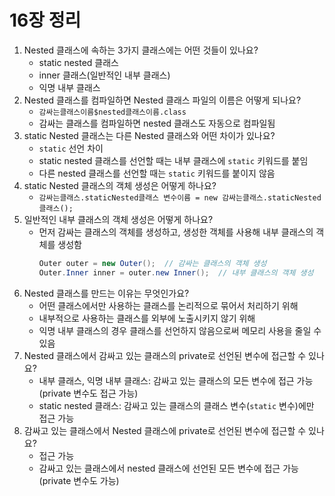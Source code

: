 # 16장 정리

1. Nested 클래스에 속하는 3가지 클래스에는 어떤 것들이 있나요?
    - static nested 클래스
    - inner 클래스(일반적인 내부 클래스)
    - 익명 내부 클래스
2. Nested 클래스를 컴파일하면 Nested 클래스 파일의 이름은 어떻게 되나요?
    - `감싸는클래스이름$nested클래스이름.class`
    - 감싸는 클래스를 컴파일하면 nested 클래스도 자동으로 컴파일됨
3. static Nested 클래스는 다른 Nested 클래스와 어떤 차이가 있나요?
    - `static` 선언 차이
    - static nested 클래스를 선언할 때는 내부 클래스에 `static` 키워드를 붙임
    - 다른 nested 클래스를 선언할 때는 `static` 키워드를 붙이지 않음
4. static Nested 클래스의 객체 생성은 어떻게 하나요?
    - `감싸는클래스.staticNested클래스 변수이름 = new 감싸는클래스.staticNested클래스();`
5. 일반적인 내부 클래스의 객체 생성은 어떻게 하나요?
    - 먼저 감싸는 클래스의 객체를 생성하고, 생성한 객체를 사용해 내부 클래스의 객체를 생성함
        ```java
        Outer outer = new Outer();  // 감싸는 클래스의 객체 생성
        Outer.Inner inner = outer.new Inner();  // 내부 클래스의 객체 생성
        ```
6. Nested 클래스를 만드는 이유는 무엇인가요?
    - 어떤 클래스에서만 사용하는 클래스를 논리적으로 묶어서 처리하기 위해
    - 내부적으로 사용하는 클래스를 외부에 노출시키지 않기 위해
    - 익명 내부 클래스의 경우 클래스를 선언하지 않음으로써 메모리 사용을 줄일 수 있음
7. Nested 클래스에서 감싸고 있는 클래스의 private로 선언된 변수에 접근할 수 있나요?
    - 내부 클래스, 익명 내부 클래스: 감싸고 있는 클래스의 모든 변수에 접근 가능(private 변수도 접근 가능)
    - static nested 클래스: 감싸고 있는 클래스의 클래스 변수(`static` 변수)에만 접근 가능
8. 감싸고 있는 클래스에서 Nested 클래스에 private로 선언된 변수에 접근할 수 있나요? 
    - 접근 가능
    - 감싸고 있는 클래스에서 nested 클래스에 선언된 모든 변수에 접근 가능(private 변수도 가능)